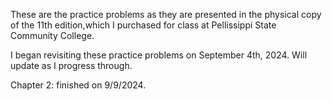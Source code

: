 These are the practice problems as they are presented in the physical copy of the
11th edition,which I purchased for class at Pellissippi State Community College.

I began revisiting these practice problems on September 4th, 2024. Will update
as I progress through.

Chapter 2: finished on 9/9/2024.
